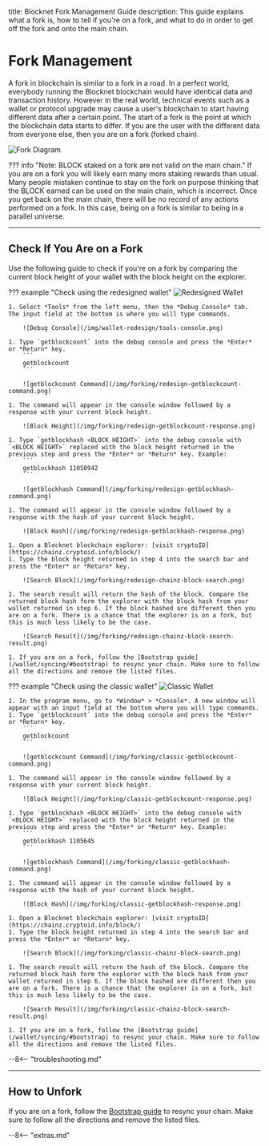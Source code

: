 title: Blocknet Fork Management Guide
description: This guide explains what a fork is, how to tell if you're on a fork, and what to do in order to get off the fork and onto the main chain.


# Fork Management
A fork in blockchain is similar to a fork in a road. In a perfect world, everybody running the Blocknet blockchain would have identical data and transaction history. However in the real world, technical events such as a wallet or protocol upgrade may cause a user's blockchain to start having different data after a certain point. The start of a fork is the point at which the blockchain data starts to differ. If you are the user with the different data from everyone else, then you are on a fork (forked chain).

![Fork Diagram](/img/forking/fork-diagram.png)

??? info "Note: BLOCK staked on a fork are not valid on the main chain."
	If you are on a fork you will likely earn many more staking rewards than usual. Many people mistaken continue to stay on the fork on purpose thinking that the BLOCK earned can be used on the main chain, which is incorrect. Once you get back on the main chain, there will be no record of any actions performed on a fork. In this case, being on a fork is similar to being in a parallel universe. 

---

## Check If You Are on a Fork
Use the following guide to check if you're on a fork by comparing the current block height of your wallet with the block height on the explorer.

??? example "Check using the redesigned wallet"
	![Redesigned Wallet](/img/wallet-redesign/wallet-redesign.png)

	1. Select *Tools* from the left menu, then the *Debug Console* tab. The input field at the bottom is where you will type commands.

		![Debug Console](/img/wallet-redesign/tools-console.png)

	1. Type `getblockcount` into the debug console and press the *Enter* or *Return* key.
		```
		getblockcount
		```

		![getblockcount Command](/img/forking/redesign-getblockcount-command.png)

	1. The command will appear in the console window followed by a response with your current block height.

		![Block Height](/img/forking/redesign-getblockcount-response.png)

	1. Type `getblockhash <BLOCK HEIGHT>` into the debug console with `<BLOCK HEIGHT>` replaced with the block height returned in the previous step and press the *Enter* or *Return* key. Example:
		```
		getblockhash 11050942
		```

		![getblockhash Command](/img/forking/redesign-getblockhash-command.png)

	1. The command will appear in the console window followed by a response with the hash of your current block height.

		![Block Hash](/img/forking/redesign-getblockhash-response.png)

	1. Open a Blocknet blockchain explorer: [visit cryptoID](https://chainz.cryptoid.info/block/)
	1. Type the block height returned in step 4 into the search bar and press the *Enter* or *Return* key.

		![Search Block](/img/forking/redesign-chainz-block-search.png)

	1. The search result will return the hash of the block. Compare the returned block hash form the explorer with the block hash from your wallet returned in step 6. If the block hashed are different then you are on a fork. There is a chance that the explorer is on a fork, but this is much less likely to be the case.

		![Search Result](/img/forking/redesign-chainz-block-search-result.png)

	1. If you are on a fork, follow the [Bootstrap guide](/wallet/syncing/#bootstrap) to resync your chain. Make sure to follow all the directions and remove the listed files.



??? example "Check using the classic wallet"
	![Classic Wallet](/img/wallet-classic/wallet-classic.png)

	1. In the program menu, go to *Window* > *Console*. A new window will appear with an input field at the bottom where you will type commands.
	1. Type `getblockcount` into the debug console and press the *Enter* or *Return* key.
		```
		getblockcount
		```

		![getblockcount Command](/img/forking/classic-getblockcount-command.png)

	1. The command will appear in the console window followed by a response with your current block height.

		![Block Height](/img/forking/classic-getblockcount-response.png)

	1. Type `getblockhash <BLOCK HEIGHT>` into the debug console with `<BLOCK HEIGHT>` replaced with the block height returned in the previous step and press the *Enter* or *Return* key. Example:
		```
		getblockhash 1105645
		```

		![getblockhash Command](/img/forking/classic-getblockhash-command.png)

	1. The command will appear in the console window followed by a response with the hash of your current block height.

		![Block Hash](/img/forking/classic-getblockhash-response.png)

	1. Open a Blocknet blockchain explorer: [visit cryptoID](https://chainz.cryptoid.info/block/)
	1. Type the block height returned in step 4 into the search bar and press the *Enter* or *Return* key.

		![Search Block](/img/forking/classic-chainz-block-search.png)

	1. The search result will return the hash of the block. Compare the returned block hash form the explorer with the block hash from your wallet returned in step 6. If the block hashed are different then you are on a fork. There is a chance that the explorer is on a fork, but this is much less likely to be the case.

		![Search Result](/img/forking/classic-chainz-block-search-result.png)

	1. If you are on a fork, follow the [Bootstrap guide](/wallet/syncing/#bootstrap) to resync your chain. Make sure to follow all the directions and remove the listed files.


--8<-- "troubleshooting.md"

---

## How to Unfork
If you are on a fork, follow the [Bootstrap guide](/wallet/syncing/#bootstrap) to resync your chain. Make sure to follow all the directions and remove the listed files.












<script type="text/javascript">
// read instructions for related links in ../snippets/extras.md
var relatedLinks = [];
</script>

--8<-- "extras.md"





